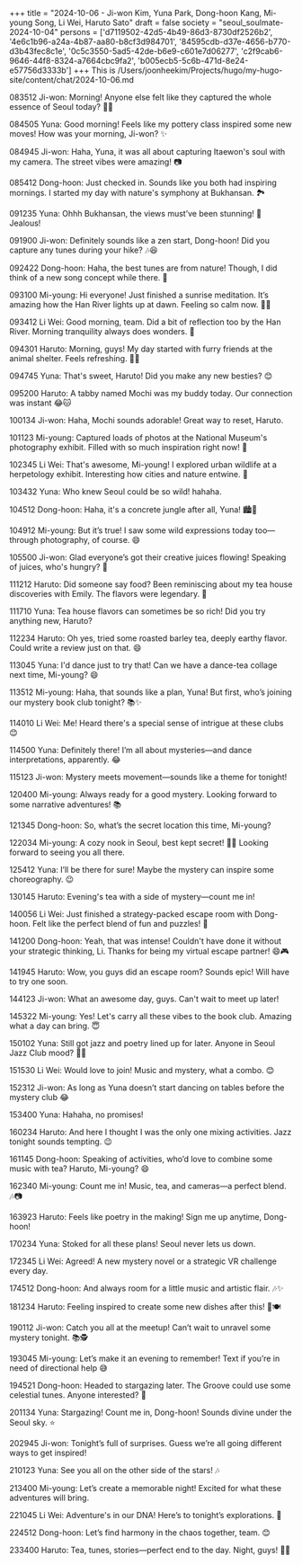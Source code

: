 +++
title = "2024-10-06 - Ji-won Kim, Yuna Park, Dong-hoon Kang, Mi-young Song, Li Wei, Haruto Sato"
draft = false
society = "seoul_soulmate-2024-10-04"
persons = ['d7119502-42d5-4b49-86d3-8730df2526b2', '4e6c1b96-a24a-4b87-aa80-b8cf3d984701', '84595cdb-d37e-4656-b770-d3b43fec8c1e', '0c5c3550-5ad5-42de-b6e9-c601e7d06277', 'c2f9cab6-9646-44f8-8324-a7664cbc9fa2', 'b005ecb5-5c6b-471d-8e24-e57756d3333b']
+++
This is /Users/joonheekim/Projects/hugo/my-hugo-site/content/chat/2024-10-06.md

083512 Ji-won: Morning! Anyone else felt like they captured the whole essence of Seoul today? 📸😂

084505 Yuna: Good morning! Feels like my pottery class inspired some new moves! How was your morning, Ji-won? ✨

084945 Ji-won: Haha, Yuna, it was all about capturing Itaewon's soul with my camera. The street vibes were amazing! 📷

085412 Dong-hoon: Just checked in. Sounds like you both had inspiring mornings. I started my day with nature's symphony at Bukhansan. 🏞️

091235 Yuna: Ohhh Bukhansan, the views must’ve been stunning! 🌄 Jealous!

091900 Ji-won: Definitely sounds like a zen start, Dong-hoon! Did you capture any tunes during your hike? 🎶😆

092422 Dong-hoon: Haha, the best tunes are from nature! Though, I did think of a new song concept while there. 🎵

093100 Mi-young: Hi everyone! Just finished a sunrise meditation. It’s amazing how the Han River lights up at dawn. Feeling so calm now. 🧘‍♀️

093412 Li Wei: Good morning, team. Did a bit of reflection too by the Han River. Morning tranquility always does wonders. 🌅

094301 Haruto: Morning, guys! My day started with furry friends at the animal shelter. Feels refreshing. 🐾😊

094745 Yuna: That's sweet, Haruto! Did you make any new besties? 😊

095200 Haruto: A tabby named Mochi was my buddy today. Our connection was instant 😂🐱

100134 Ji-won: Haha, Mochi sounds adorable! Great way to reset, Haruto.

101123 Mi-young: Captured loads of photos at the National Museum's photography exhibit. Filled with so much inspiration right now! 📸

102345 Li Wei: That's awesome, Mi-young! I explored urban wildlife at a herpetology exhibit. Interesting how cities and nature entwine. 🦎

103432 Yuna: Who knew Seoul could be so wild! hahaha. 

104512 Dong-hoon: Haha, it's a concrete jungle after all, Yuna! 🏙️🦁

104912 Mi-young: But it’s true! I saw some wild expressions today too—through photography, of course. 😄

105500 Ji-won: Glad everyone’s got their creative juices flowing! Speaking of juices, who's hungry? 🍜

111212 Haruto: Did someone say food? Been reminiscing about my tea house discoveries with Emily. The flavors were legendary. 🍵

111710 Yuna: Tea house flavors can sometimes be so rich! Did you try anything new, Haruto?

112234 Haruto: Oh yes, tried some roasted barley tea, deeply earthy flavor. Could write a review just on that. 😄

113045 Yuna: I'd dance just to try that! Can we have a dance-tea collage next time, Mi-young? 😄

113512 Mi-young: Haha, that sounds like a plan, Yuna! But first, who’s joining our mystery book club tonight? 📚✨

114010 Li Wei: Me! Heard there's a special sense of intrigue at these clubs 😊

114500 Yuna: Definitely there! I’m all about mysteries—and dance interpretations, apparently. 😂

115123 Ji-won: Mystery meets movement—sounds like a theme for tonight!

120400 Mi-young: Always ready for a good mystery. Looking forward to some narrative adventures! 📚

121345 Dong-hoon: So, what’s the secret location this time, Mi-young? 

122034 Mi-young: A cozy nook in Seoul, best kept secret! 🕵️‍♀️ Looking forward to seeing you all there.

125412 Yuna: I’ll be there for sure! Maybe the mystery can inspire some choreography. 😉

130145 Haruto: Evening's tea with a side of mystery—count me in! 

140056 Li Wei: Just finished a strategy-packed escape room with Dong-hoon. Felt like the perfect blend of fun and puzzles! 🧠

141200 Dong-hoon: Yeah, that was intense! Couldn't have done it without your strategic thinking, Li. Thanks for being my virtual escape partner! 😄🎮

141945 Haruto: Wow, you guys did an escape room? Sounds epic! Will have to try one soon.

144123 Ji-won: What an awesome day, guys. Can't wait to meet up later!

145322 Mi-young: Yes! Let's carry all these vibes to the book club. Amazing what a day can bring. 😇

150102 Yuna: Still got jazz and poetry lined up for later. Anyone in Seoul Jazz Club mood? 🎷📖

151530 Li Wei: Would love to join! Music and mystery, what a combo. 😊

152312 Ji-won: As long as Yuna doesn’t start dancing on tables before the mystery club 😂

153400 Yuna: Hahaha, no promises!

160234 Haruto: And here I thought I was the only one mixing activities. Jazz tonight sounds tempting. 😉

161145 Dong-hoon: Speaking of activities, who’d love to combine some music with tea? Haruto, Mi-young? 😄

162340 Mi-young: Count me in! Music, tea, and cameras—a perfect blend. 🎶📷

163923 Haruto: Feels like poetry in the making! Sign me up anytime, Dong-hoon!

170234 Yuna: Stoked for all these plans! Seoul never lets us down. 

172345 Li Wei: Agreed! A new mystery novel or a strategic VR challenge every day.

174512 Dong-hoon: And always room for a little music and artistic flair. 🎶✨

181234 Haruto: Feeling inspired to create some new dishes after this! 🎨🍽️

190112 Ji-won: Catch you all at the meetup! Can’t wait to unravel some mystery tonight. 📚🕵️

193045 Mi-young: Let’s make it an evening to remember! Text if you’re in need of directional help 😅

194521 Dong-hoon: Headed to stargazing later. The Groove could use some celestial tunes. Anyone interested? 🌌

201134 Yuna: Stargazing! Count me in, Dong-hoon! Sounds divine under the Seoul sky. ⭐

202945 Ji-won: Tonight’s full of surprises. Guess we’re all going different ways to get inspired!

210123 Yuna: See you all on the other side of the stars! 🎶

213400 Mi-young: Let’s create a memorable night! Excited for what these adventures will bring.

221045 Li Wei: Adventure's in our DNA! Here’s to tonight’s explorations. 🍻

224512 Dong-hoon: Let’s find harmony in the chaos together, team. 😊

233400 Haruto: Tea, tunes, stories—perfect end to the day. Night, guys! 🍵✨
